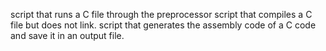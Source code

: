 script that runs a C file through the preprocessor
script that compiles a C file but does not link.
script that generates the assembly code of a C code and save it in an output file.
